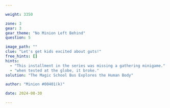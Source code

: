 ```yaml
---

weight: 3350

zone: 3
gear: 3
gear_theme: "No Minion Left Behind"
question: 5

image_path: ""
clue: "Let's get kids excited about guts!"
free_hints: []
hints:
  - "This installment in the series was missing a gathering minigame."
  - "when tested at the globe, it broke."
solution: "The Magic School Bus Explores the Human Body"

author: "Minion #00401(k)"

date: 2024-08-30

---
```


